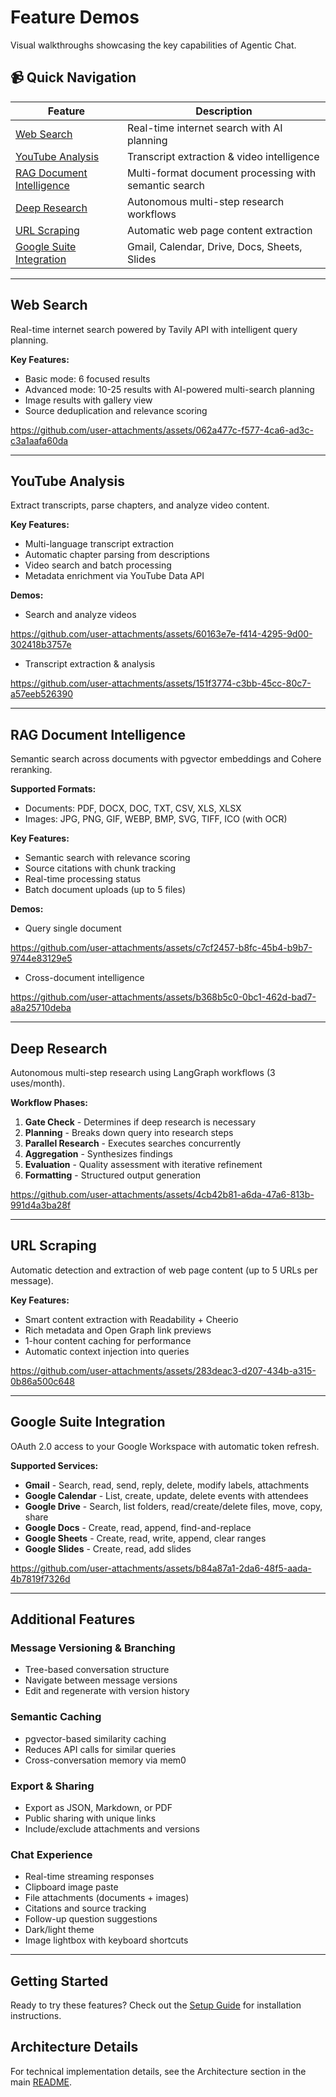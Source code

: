 # Feature Demos

Visual walkthroughs showcasing the key capabilities of Agentic Chat.

## 📹 Quick Navigation

| Feature | Description
|---------|-------------|
| [Web Search](#web-search) | Real-time internet search with AI planning |
| [YouTube Analysis](#youtube-analysis) | Transcript extraction & video intelligence |
| [RAG Document Intelligence](#rag-document-intelligence) | Multi-format document processing with semantic search |
| [Deep Research](#deep-research) | Autonomous multi-step research workflows |
| [URL Scraping](#url-scraping) | Automatic web page content extraction |
| [Google Suite Integration](#google-suite-integration) | Gmail, Calendar, Drive, Docs, Sheets, Slides |

---

## Web Search

Real-time internet search powered by Tavily API with intelligent query planning.

**Key Features:**
- Basic mode: 6 focused results
- Advanced mode: 10-25 results with AI-powered multi-search planning
- Image results with gallery view
- Source deduplication and relevance scoring

https://github.com/user-attachments/assets/062a477c-f577-4ca6-ad3c-c3a1aafa60da

---

## YouTube Analysis

Extract transcripts, parse chapters, and analyze video content.

**Key Features:**
- Multi-language transcript extraction
- Automatic chapter parsing from descriptions
- Video search and batch processing
- Metadata enrichment via YouTube Data API

**Demos:**
- Search and analyze videos
  
https://github.com/user-attachments/assets/60163e7e-f414-4295-9d00-302418b3757e


- Transcript extraction & analysis

https://github.com/user-attachments/assets/151f3774-c3bb-45cc-80c7-a57eeb526390


---

## RAG Document Intelligence

Semantic search across documents with pgvector embeddings and Cohere reranking.

**Supported Formats:**
- Documents: PDF, DOCX, DOC, TXT, CSV, XLS, XLSX
- Images: JPG, PNG, GIF, WEBP, BMP, SVG, TIFF, ICO (with OCR)

**Key Features:**
- Semantic search with relevance scoring
- Source citations with chunk tracking
- Real-time processing status
- Batch document uploads (up to 5 files)

**Demos:**
- Query single document


https://github.com/user-attachments/assets/c7cf2457-b8fc-45b4-b9b7-9744e83129e5


- Cross-document intelligence


https://github.com/user-attachments/assets/b368b5c0-0bc1-462d-bad7-a8a25710deba


---

## Deep Research

Autonomous multi-step research using LangGraph workflows (3 uses/month).

**Workflow Phases:**
1. **Gate Check** - Determines if deep research is necessary
2. **Planning** - Breaks down query into research steps
3. **Parallel Research** - Executes searches concurrently
4. **Aggregation** - Synthesizes findings
5. **Evaluation** - Quality assessment with iterative refinement
6. **Formatting** - Structured output generation


https://github.com/user-attachments/assets/4cb42b81-a6da-47a6-813b-991d4a3ba28f

---

## URL Scraping

Automatic detection and extraction of web page content (up to 5 URLs per message).

**Key Features:**
- Smart content extraction with Readability + Cheerio
- Rich metadata and Open Graph link previews
- 1-hour content caching for performance
- Automatic context injection into queries

https://github.com/user-attachments/assets/283deac3-d207-434b-a315-0b86a500c648

---

## Google Suite Integration

OAuth 2.0 access to your Google Workspace with automatic token refresh.

**Supported Services:**
- **Gmail** - Search, read, send, reply, delete, modify labels, attachments
- **Google Calendar** - List, create, update, delete events with attendees
- **Google Drive** - Search, list folders, read/create/delete files, move, copy, share
- **Google Docs** - Create, read, append, find-and-replace
- **Google Sheets** - Create, read, write, append, clear ranges
- **Google Slides** - Create, read, add slides


https://github.com/user-attachments/assets/b84a87a1-2da6-48f5-aada-4b7819f7326d


---

## Additional Features

### Message Versioning & Branching
- Tree-based conversation structure
- Navigate between message versions
- Edit and regenerate with version history

### Semantic Caching
- pgvector-based similarity caching
- Reduces API calls for similar queries
- Cross-conversation memory via mem0

### Export & Sharing
- Export as JSON, Markdown, or PDF
- Public sharing with unique links
- Include/exclude attachments and versions

### Chat Experience
- Real-time streaming responses
- Clipboard image paste
- File attachments (documents + images)
- Citations and source tracking
- Follow-up question suggestions
- Dark/light theme
- Image lightbox with keyboard shortcuts

---

## Getting Started

Ready to try these features? Check out the [Setup Guide](../SETUP.md) for installation instructions.

## Architecture Details

For technical implementation details, see the Architecture section in the main [README](../README.md).
